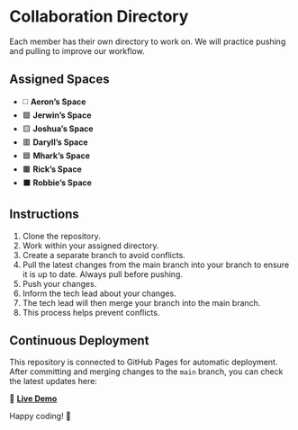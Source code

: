 # Collaboration Directory  

Each member has their own directory to work on. We will practice pushing and pulling to improve our workflow.  

## Assigned Spaces  
- ◻️ **Aeron’s Space**  
- 🟩 **Jerwin’s Space**  
- 🟨 **Joshua’s Space**  
- 🟥 **Daryll’s Space**  
- 🟦 **Mhark’s Space**  
- 🟫 **Rick’s Space**  
- ⬛ **Robbie’s Space**  


## Instructions  
1. Clone the repository.
2. Work within your assigned directory.
3. Create a separate branch to avoid conflicts.
4. Pull the latest changes from the main branch into your branch to ensure it is up to date. Always pull before pushing.
5. Push your changes.
6. Inform the tech lead about your changes.
7. The tech lead will then merge your branch into the main branch.
8. This process helps prevent conflicts.

## Continuous Deployment  
This repository is connected to GitHub Pages for automatic deployment. After committing and merging changes to the `main` branch, you can check the latest updates here:  

🔗 **[Live Demo](https://ajutzu.github.io/Demo-Collaboration/)**  

Happy coding! 🚀  
